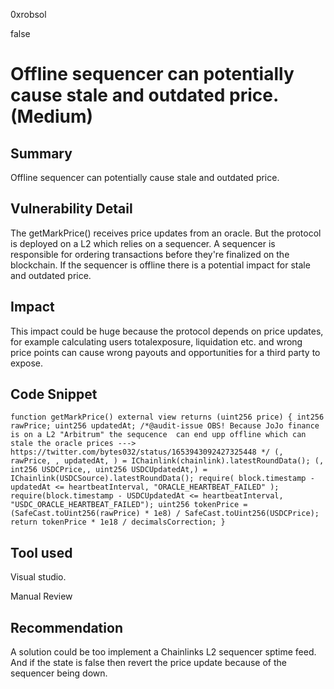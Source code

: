 0xrobsol

false

# Offline sequencer can potentially cause stale and outdated price. (Medium)

## Summary
Offline sequencer can potentially cause stale and outdated price.

## Vulnerability Detail
The getMarkPrice() receives price updates from an oracle. But the protocol is deployed on a L2 which relies on a sequencer. A sequencer is responsible for ordering transactions before they're finalized on the blockchain. If the sequencer is offline there is a potential impact for stale and outdated price.

## Impact
This impact could be huge because the protocol depends on price updates, for example calculating users totalexposure, liquidation etc. and wrong price points can cause wrong payouts and opportunities for a third party to expose.

## Code Snippet

`function getMarkPrice() external view returns (uint256 price) {
        int256 rawPrice;
        uint256 updatedAt;
        /*@audit-issue OBS! Because JoJo finance is on a L2 "Arbitrum" the sequcence 
        can end upp offline which can stale the oracle prices
        ---> https://twitter.com/bytes032/status/1653943092427325448
        */
        (, rawPrice, , updatedAt, ) = IChainlink(chainlink).latestRoundData();
        (, int256 USDCPrice,, uint256 USDCUpdatedAt,) = IChainlink(USDCSource).latestRoundData();
        require(
            block.timestamp - updatedAt <= heartbeatInterval,
            "ORACLE_HEARTBEAT_FAILED"
        );
        require(block.timestamp - USDCUpdatedAt <= heartbeatInterval, "USDC_ORACLE_HEARTBEAT_FAILED");
        uint256 tokenPrice = (SafeCast.toUint256(rawPrice) * 1e8) / SafeCast.toUint256(USDCPrice);
        return tokenPrice * 1e18 / decimalsCorrection;
    }
`

## Tool used
Visual studio.

Manual Review

## Recommendation
A solution could be too implement a Chainlinks L2 sequencer sptime feed. And if the state is false then revert the price update because of the sequencer being down.
